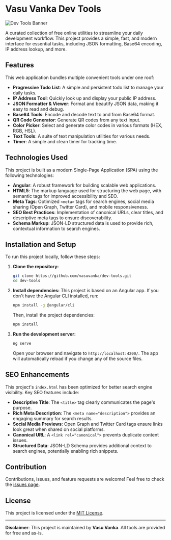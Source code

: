 # Vasu Vanka Dev Tools

![Dev Tools Banner](https://via.placeholder.com/800x200.png?text=Vasu+Vanka+Dev+Tools)

A curated collection of free online utilities to streamline your daily development workflow. This project provides a simple, fast, and modern interface for essential tasks, including JSON formatting, Base64 encoding, IP address lookup, and more.

## Features

This web application bundles multiple convenient tools under one roof:
*   **Progressive Todo List**: A simple and persistent todo list to manage your daily tasks.
*   **IP Address Tool**: Quickly look up and display your public IP address.
*   **JSON Formatter & Viewer**: Format and beautify JSON data, making it easy to read and debug.
*   **Base64 Tools**: Encode and decode text to and from Base64 format.
*   **QR Code Generator**: Generate QR codes from any text input.
*   **Color Picker**: Select and generate color codes in various formats (HEX, RGB, HSL).
*   **Text Tools**: A suite of text manipulation utilities for various needs.
*   **Timer**: A simple and clean timer for tracking time.

## Technologies Used

This project is built as a modern Single-Page Application (SPA) using the following technologies:
*   **Angular**: A robust framework for building scalable web applications.
*   **HTML5**: The markup language used for structuring the web page, with semantic tags for improved accessibility and SEO.
*   **Meta Tags**: Optimized `<meta>` tags for search engines, social media sharing (Open Graph, Twitter Card), and mobile responsiveness.
*   **SEO Best Practices**: Implementation of canonical URLs, clear titles, and descriptive meta tags to ensure discoverability.
*   **Schema Markup**: JSON-LD structured data is used to provide rich, contextual information to search engines.

## Installation and Setup

To run this project locally, follow these steps:

1.  **Clone the repository:**
    ```sh
    git clone https://github.com/vasuvanka/dev-tools.git
    cd dev-tools
    ```

2.  **Install dependencies:**
    This project is based on an Angular app. If you don't have the Angular CLI installed, run:
    ```sh
    npm install -g @angular/cli
    ```
    Then, install the project dependencies:
    ```sh
    npm install
    ```

3.  **Run the development server:**
    ```sh
    ng serve
    ```
    Open your browser and navigate to `http://localhost:4200/`. The app will automatically reload if you change any of the source files.

## SEO Enhancements

This project's `index.html` has been optimized for better search engine visibility. Key SEO features include:
*   **Descriptive Title**: The `<title>` tag clearly communicates the page's purpose.
*   **Rich Meta Description**: The `<meta name="description">` provides an engaging summary for search results.
*   **Social Media Previews**: Open Graph and Twitter Card tags ensure links look great when shared on social platforms.
*   **Canonical URL**: A `<link rel="canonical">` prevents duplicate content issues.
*   **Structured Data**: JSON-LD Schema provides additional context to search engines, potentially enabling rich snippets.

## Contribution

Contributions, issues, and feature requests are welcome! Feel free to check the [issues page](https://github.com/vasuvanka/dev-tools/issues).

## License

This project is licensed under the [MIT License](LICENSE).

---
**Disclaimer**: This project is maintained by **Vasu Vanka**. All tools are provided for free and as-is.
